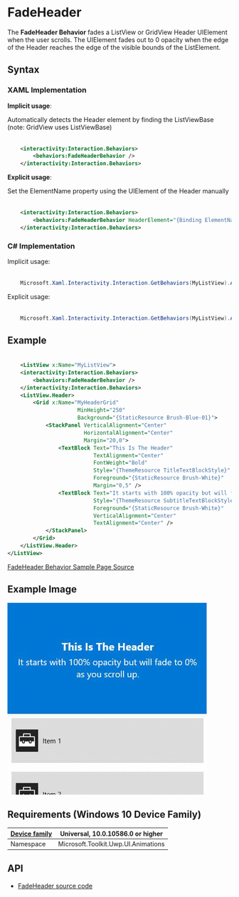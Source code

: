 # FadeHeader

The **FadeHeader Behavior** fades a ListView or GridView Header UIElement when the user scrolls. The UIElement fades out to 0 opacity when the edge of the Header reaches the edge of the visible bounds of the ListElement.

## Syntax

### XAML Implementation ###

**Implicit usage**: 

Automatically detects the Header element by finding the ListViewBase (note: GridView uses ListViewBase)

```xml

    <interactivity:Interaction.Behaviors>
        <behaviors:FadeHeaderBehavior />
    </interactivity:Interaction.Behaviors>

```


**Explicit usage**: 

Set the ElementName property using the UIElement of the Header manually

```xml

    <interactivity:Interaction.Behaviors>
        <behaviors:FadeHeaderBehavior HeaderElement="{Binding ElementName=MyHeaderGrid}" />
    </interactivity:Interaction.Behaviors>

```

### C# Implementation ###

Implicit usage:

```csharp

    Microsoft.Xaml.Interactivity.Interaction.GetBehaviors(MyListView).Add(new FadeHeaderBehavior());

```

Explicit usage:

```csharp

    Microsoft.Xaml.Interactivity.Interaction.GetBehaviors(MyListView).Add(new FadeHeaderBehavior { HeaderElement = MyHeaderGrid });

```


## Example ##

```xml

    <ListView x:Name="MyListView">
    <interactivity:Interaction.Behaviors>
        <behaviors:FadeHeaderBehavior />
    </interactivity:Interaction.Behaviors>
    <ListView.Header>
        <Grid x:Name="MyHeaderGrid"
                      MinHeight="250"
                      Background="{StaticResource Brush-Blue-01}">
            <StackPanel VerticalAlignment="Center"
                        HorizontalAlignment="Center"
                        Margin="20,0">
                <TextBlock Text="This Is The Header"
                           TextAlignment="Center"
                           FontWeight="Bold"
                           Style="{ThemeResource TitleTextBlockStyle}"
                           Foreground="{StaticResource Brush-White}"
                           Margin="0,5" />
                <TextBlock Text="It starts with 100% opacity but will fade to 0% as you scroll up."
                           Style="{ThemeResource SubtitleTextBlockStyle}"
                           Foreground="{StaticResource Brush-White}"
                           VerticalAlignment="Center"
                           TextAlignment="Center" />
            </StackPanel>
        </Grid>
    </ListView.Header>
</ListView>

```


[FadeHeader Behavior Sample Page Source](https://github.com/Microsoft/UWPCommunityToolkit/tree/master/Microsoft.Toolkit.Uwp.SampleApp/SamplePages/FadeHeader)

## Example Image

![FadeHeader Behavior animation](../resources/images/Animations-FadeHeader.gif "FadeHeader Behavior")

## Requirements (Windows 10 Device Family)

| [Device family](http://go.microsoft.com/fwlink/p/?LinkID=526370) | Universal, 10.0.10586.0 or higher |
| --- | --- |
| Namespace | Microsoft.Toolkit.Uwp.UI.Animations |

## API

* [FadeHeader source code](https://github.com/Microsoft/UWPCommunityToolkit/blob/master/Microsoft.Toolkit.Uwp.UI.Animations/Behaviors/FadeHeaderBehavior.cs)

